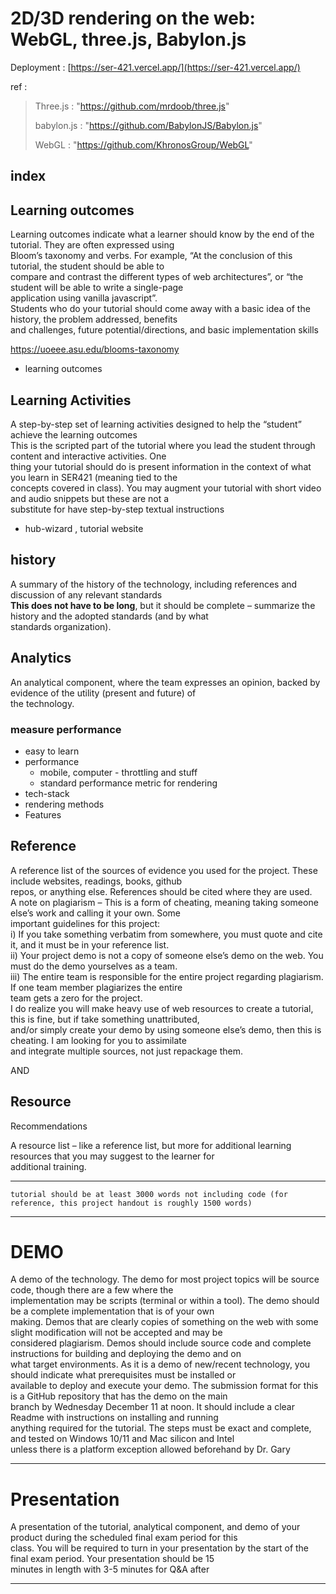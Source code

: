 # 2D/3D rendering on the web: WebGL, three.js, Babylon.js



Deployment : [https://ser-421.vercel.app/](https://ser-421.vercel.app/)


ref : 
> Three.js : "https://github.com/mrdoob/three.js"
> 
> babylon.js : "https://github.com/BabylonJS/Babylon.js"
>
> WebGL : "https://github.com/KhronosGroup/WebGL"




## index


## Learning outcomes

Learning outcomes indicate what a learner should know by the end of the tutorial. They are often expressed using  
Bloom’s taxonomy and verbs. For example, “At the conclusion of this tutorial, the student should be able to  
compare and contrast the different types of web architectures”, or “the student will be able to write a single-page  
application using vanilla javascript”.  
Students who do your tutorial should come away with a basic idea of the history, the problem addressed, benefits  
and challenges, future potential/directions, and basic implementation skills

https://uoeee.asu.edu/blooms-taxonomy

- learning outcomes


## Learning Activities

A step-by-step set of learning activities designed to help the “student” achieve the learning outcomes  
This is the scripted part of the tutorial where you lead the student through content and interactive activities. One  
thing your tutorial should do is present information in the context of what you learn in SER421 (meaning tied to the  
concepts covered in class). You may augment your tutorial with short video and audio snippets but these are not a  
substitute for have step-by-step textual instructions

- hub-wizard , tutorial website

## history 
A summary of the history of the technology, including references and discussion of any relevant standards  
**This does not have to be long**, but it should be complete – summarize the history and the adopted standards (and by what  
standards organization).


## Analytics 

An analytical component, where the team expresses an opinion, backed by evidence of the utility (present and future) of  
the technology.

### measure performance

- easy to learn
- performance 
	- mobile, computer - throttling and stuff
	- standard performance metric for rendering 
- tech-stack
- rendering methods
- Features



## Reference 

A reference list of the sources of evidence you used for the project. These include websites, readings, books, github  
repos, or anything else. References should be cited where they are used.  
A note on plagiarism – This is a form of cheating, meaning taking someone else’s work and calling it your own. Some  
important guidelines for this project:  
i) If you take something verbatim from somewhere, you must quote and cite it, and it must be in your reference list.  
ii) Your project demo is not a copy of someone else’s demo on the web. You must do the demo yourselves as a team.  
iii) The entire team is responsible for the entire project regarding plagiarism. If one team member plagiarizes the entire  
team gets a zero for the project.  
I do realize you will make heavy use of web resources to create a tutorial, this is fine, but if take something unattributed,  
and/or simply create your demo by using someone else’s demo, then this is cheating. I am looking for you to assimilate  
and integrate multiple sources, not just repackage them.

AND

## Resource

Recommendations

A resource list – like a reference list, but more for additional learning resources that you may suggest to the learner for  
additional training.



---
	tutorial should be at least 3000 words not including code (for reference, this project handout is roughly 1500 words)

---


# DEMO

A demo of the technology. The demo for most project topics will be source code, though there are a few where the  
implementation may be scripts (terminal or within a tool). The demo should be a complete implementation that is of your own  
making. Demos that are clearly copies of something on the web with some slight modification will not be accepted and may be  
considered plagiarism. Demos should include source code and complete instructions for building and deploying the demo and on  
what target environments. As it is a demo of new/recent technology, you should indicate what prerequisites must be installed or  
available to deploy and execute your demo. The submission format for this is a GitHub repository that has the demo on the main  
branch by Wednesday December 11 at noon. It should include a clear Readme with instructions on installing and running  
anything required for the tutorial. The steps must be exact and complete, and tested on Windows 10/11 and Mac silicon and Intel  
unless there is a platform exception allowed beforehand by Dr. Gary

---


# Presentation

A presentation of the tutorial, analytical component, and demo of your product during the scheduled final exam period for this  
class. You will be required to turn in your presentation by the start of the final exam period. Your presentation should be 15  
minutes in length with 3-5 minutes for Q&A after


---


